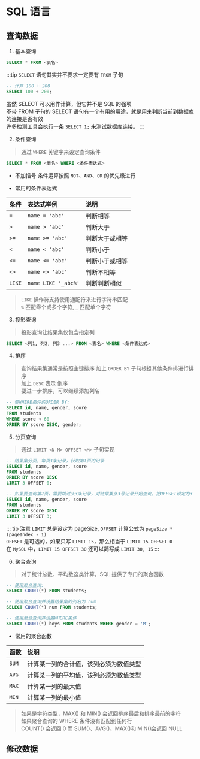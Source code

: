# SQL 语言

## 查询数据

1. 基本查询

```sql
SELECT * FROM <表名>
```

:::tip `SELECT` 语句其实并不要求一定要有 `FROM` 子句

```sql
-- 计算 100 + 200
SELECT 100 + 200;
```

虽然 SELECT 可以用作计算，但它并不是 SQL 的强项  
不带 FROM 子句的 SELECT 语句有一个有用的用途，就是用来判断当前到数据库的连接是否有效  
许多检测工具会执行一条 `SELECT 1;` 来测试数据库连接。
:::

2. 条件查询

> 通过 `WHERE` 关键字来设定查询条件

```sql
SELECT * FROM <表名> WHERE <条件表达式>
```

- 不加括号 条件运算按照 `NOT`、`AND`、`OR` 的优先级进行

- 常用的条件表达式

| 条件   | 表达式举例          | 说明           |
| ------ | :------------------ | :------------- |
| `=`    | `name = 'abc'`      | 判断相等       |
| `>`    | `name > 'abc'`      | 判断大于       |
| `>=`   | `name >= 'abc'`     | 判断大于或相等 |
| `<`    | `name < 'abc'`      | 判断小于       |
| `<=`   | `name <= 'abc'`     | 判断小于或相等 |
| `<>`   | `name <> 'abc'`     | 判断不相等     |
| `LIKE` | `name LIKE '_abc%'` | 判断判断相似   |

> `LIKE` 操作符支持使用通配符来进行字符串匹配  
> `%` 匹配零个或多个字符, `_` 匹配单个字符

3. 投影查询

> 投影查询让结果集仅包含指定列

```sql
SELECT <列1, 列2, 列3 ...> FROM <表名> WHERE <条件表达式>
```

4. 排序

> 查询结果集通常是按照主键排序 加上 `ORDER BY` 子句根据其他条件排进行排序  
> 加上 `DESC` 表示 倒序  
> 要进一步排序，可以继续添加列名

```sql
-- 带WHERE条件的ORDER BY:
SELECT id, name, gender, score
FROM students
WHERE score < 60
ORDER BY score DESC, gender;
```

5. 分页查询

> 通过 `LIMIT <N-M> OFFSET <M>` 子句实现

```sql
-- 结果集分页，每页3条记录，获取第1页的记录
SELECT id, name, gender, score
FROM students
ORDER BY score DESC
LIMIT 3 OFFSET 0;

-- 如果要查询第2页，需要跳过头3条记录，对结果集从3号记录开始查询，把OFFSET设定为3
SELECT id, name, gender, score
FROM students
ORDER BY score DESC
LIMIT 3 OFFSET 3;
```

::: tip 注意
`LIMIT` 总是设定为 pageSize, `OFFSET` 计算公式为 `pageSize * (pageIndex - 1)`  
`OFFSET` 是可选的，如果只写 `LIMIT 15`，那么相当于 `LIMIT 15 OFFSET 0`  
在 `MySQL` 中，`LIMIT 15 OFFSET 30` 还可以简写成 `LIMIT 30, 15`
:::

6. 聚合查询

> 对于统计总数、平均数这类计算，SQL 提供了专门的聚合函数

```sql
-- 使用聚合查询:
SELECT COUNT(*) FROM students;

-- 使用聚合查询并设置结果集的列名为 num
SELECT COUNT(*) num FROM students;

-- 使用聚合查询并设置WHERE条件
SELECT COUNT(*) boys FROM students WHERE gender = 'M';
```

- 常用的聚合函数

| 函数  | 说明                                   |
| ----- | :------------------------------------- |
| `SUM` | 计算某一列的合计值，该列必须为数值类型 |
| `AVG` | 计算某一列的平均值，该列必须为数值类型 |
| `MAX` | 计算某一列的最大值                     |
| `MIN` | 计算某一列的最小值                     |

> 如果是字符类型，MAX() 和 MIN() 会返回排序最后和排序最前的字符  
> 如果聚合查询的 WHERE 条件没有匹配到任何行  
> COUNT() 会返回 0 而 SUM()、AVG()、MAX()和 MIN()会返回 NULL

## 修改数据
